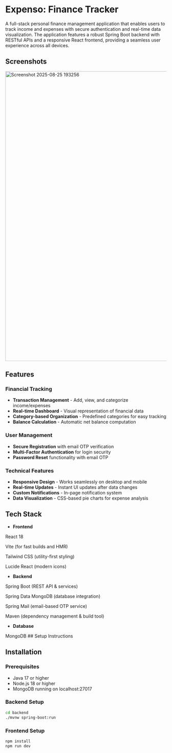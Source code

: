 
#  Expenso: Finance Tracker
A full-stack personal finance management application that enables users to track income and expenses with secure authentication and real-time data visualization. The application features a robust Spring Boot backend with RESTful APIs and a responsive React frontend, providing a seamless user experience across all devices.



## Screenshots

<img width="1761" height="904" alt="Screenshot 2025-08-25 193256" src="https://github.com/user-attachments/assets/94b83f5f-5b1a-4e18-a575-66ac43f05e48" />



## Features



### Financial Tracking
- **Transaction Management** - Add, view, and categorize income/expenses
- **Real-time Dashboard** - Visual representation of financial data
- **Category-based Organization** - Predefined categories for easy tracking
- **Balance Calculation** - Automatic net balance computation

### User Management
- **Secure Registration** with email OTP verification
- **Multi-Factor Authentication** for login security
- **Password Reset** functionality with email OTP

### Technical Features
- **Responsive Design** - Works seamlessly on desktop and mobile
- **Real-time Updates** - Instant UI updates after data changes
- **Custom Notifications** - In-page notification system
- **Data Visualization** - CSS-based pie charts for expense analysis
## Tech Stack

- **Frontend**

React 18

Vite (for fast builds and HMR)

Tailwind CSS (utility-first styling)

Lucide React (modern icons)

- **Backend**

Spring Boot (REST API & services)

Spring Data MongoDB (database integration)

Spring Mail (email-based OTP service)

Maven (dependency management & build tool)

- **Database**

MongoDB ## Setup Instructions
## Installation

### Prerequisites
- Java 17 or higher
- Node.js 18 or higher
- MongoDB running on localhost:27017

### Backend Setup
```bash
cd backend
./mvnw spring-boot:run
```

### Frontend Setup
```bash
npm install
npm run dev
```
